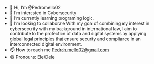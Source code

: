 - 👋 Hi, I’m @Pedromello02
- 👀 I’m interested in Cybersecurity
- 🌱 I’m currently learning programing logic. 
- 💞️ I’m looking to collaborate With my goal of combining my interest in cybersecurity with my background in international law, I aim to contribute to the protection of data and digital systems by applying global legal principles that ensure security and compliance in an interconnected digital environment.
- 📫 How to reach me Pedroh.mello02@gmail.com 
- 😄 Pronouns: Ele/Dele

<!---
Pedromello02/Pedromello02 is a ✨ special ✨ repository because its `README.md` (this file) appears on your GitHub profile.
You can click the Preview link to take a look at your changes.
--->
